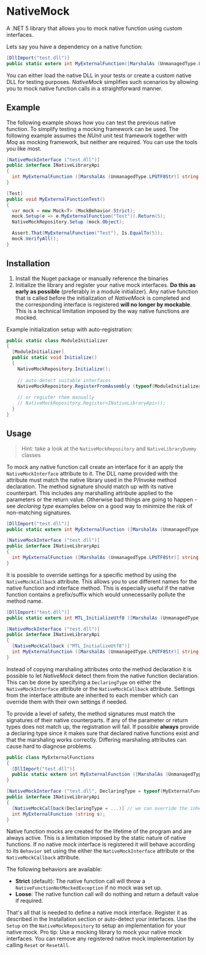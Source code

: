 # NativeMock

A .NET 5 library that allows you to mock native function using custom interfaces.

Lets say you have a dependency on a native function:

```c#
[DllImport("test.dll")]
public static extern int MyExternalFunction([MarshalAs (UnmanagedType.LPUTF8Str)] string s);
```

You can either load the native DLL in your tests or create a custom native DLL for testing purposes. *NativeMock* simplifies such scenarios by allowing you to mock native function calls in a straightforward manner.

## Example

The following example shows how you can test the previous native function. To simplify testing a mocking framework can be used. The following example assumes the *NUnit* unit test framework together with *Moq* as mocking framework, but neither are required. You can use the tools you like most.

```c#
[NativeMockInterface ("test.dll")]
public interface INativeLibraryApi
{
  int MyExternalFunction ([MarshalAs (UnmanagedType.LPUTF8Str)] string s);
}

[Test]
public void MyExternalFunctionTest()
{
  var mock = new Mock<T> (MockBehavior.Strict);
  mock.Setup(e => e.MyExternalFunction("Test")).Return(5);
  NativeMockRepository.Setup (mock.Object);

  Assert.That(MyExternalFunction("Test"), Is.EqualTo(5));
  mock.VerifyAll();
}
```

## Installation

1. Install the Nuget package or manually reference the binaries
2. Initialize the library and register your native mock interfaces. **Do this as early as possible** (preferably in a module initializer). Any native function that is called before the initialization of *NativeMock* is completed and the corresponding interface is registered **will no longer by mockable**. This is a technical limitation imposed by the way native functions are mocked.

Example initialization setup with auto-registration:

```c#
public static class ModuleInitializer
{
  [ModuleInitializer]
  public static void Initialize()
  {
    NativeMockRepository.Initialize();
    
    // auto-detect suitable interfaces
    NativeMockRepository.RegisterFromAssembly (typeof(ModuleInitializer).Assembly);
      
    // or register them manually
    // NativeMockRepository.Register<INativeLibraryApi>();
  }
}
```

## Usage

> Hint: take a look at the `NativeMockRepository` and `NativeLibraryDummy` classes

To mock any native function call create an interface for it an apply the `NativeMockInterface` attribute to it. The DLL name provided with the attribute must match the native library used in the P/Invoke method declaration. The method signature should match up with its native counterpart. This includes any marshalling attribute applied to the parameters or the return value. Otherwise bad things are going to happen - see *declaring type* examples below on a good way to minimize the risk of non-matching signatures.

```c#
[DllImport("test.dll")]
public static extern int MyExternalFunction ([MarshalAs (UnmanagedType.LPUTF8Str)] string s);

[NativeMockInterface ("test.dll")]
public interface INativeLibraryApi
{
  int MyExternalFunction ([MarshalAs (UnmanagedType.LPUTF8Str)] string s);
}
```

It is possible to override settings for a specific method by using the `NativeMockCallback` attribute. This allows you to use different names for the native function and interface method. This is especially useful if the native function contains a prefix/suffix which would unnecessarily pollute the method name.

```c#
[DllImport("test.dll")]
public static extern int MTL_InitializeUtf8 ([MarshalAs (UnmanagedType.LPUTF8Str)] string s);

[NativeMockInterface ("test.dll")]
public interface INativeLibraryApi
{
  [NativeMockCallback ("MTL_InitializeUtf8")]
  int MyExternalFunction ([MarshalAs (UnmanagedType.LPUTF8Str)] string s);
}
```

Instead of copying marshaling attributes onto the method declaration it is possible to let *NativeMock* detect them from the native function declaration. This can be done by specifying a `DeclaringType` on either the `NativeMockInterface` attribute or the `NativeMockCallback` attribute. Settings from the interface attribute are inherited to each member which can override them with their own settings if needed. 

To provide a level of safety, the method signatures must match the signatures of their native counterparts. If any of the parameter or return types does not match up, the registration will fail. If possible **always** provide a declaring type since it makes sure that declared native functions exist and that the marshaling works correctly. Differing marshaling attributes can cause hard to diagnose problems.

```c#
public class MyExternalFunctions
{
  [DllImport("test.dll")]
  public static extern int MyExternalFunction ([MarshalAs (UnmanagedType.LPUTF8Str)] string s);
}

[NativeMockInterface ("test.dll", DeclaringType = typeof(MyExternalFunctions))]
public interface INativeLibraryApi
{
  [NativeMockCallback(DeclaringType = ...)] // we can override the inherited value
  int MyExternalFunction (string s);
}
```

Native function mocks are created for the lifetime of the program and are always active. This is a limitation imposed by the static nature of native functions. If no native mock interface is registered it will behave according to its `Behavior` set using the either the `NativeMockInterface` attribute or the `NativeMockCallback` attribute.

The following behaviors are available:

- **Strict** (default): The native function call will throw a `NativeFunctionNotMockedException` if no mock was set up.
- **Loose**: The native function call will do nothing and return a default value if required.

That's all that is needed to define a native mock interface. Register it as described in the Installation section or auto-detect your interfaces. Use the `Setup` on the `NativeMockRepository` to setup an implementation for your native mock. Pro tip: Use a mocking library to mock your native mock interfaces. You can remove any registered native mock implementation by calling `Reset` or `ResetAll`.